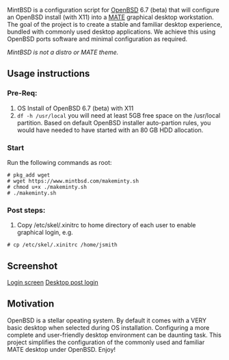 MintBSD is a configuration script for [OpenBSD](https://openbsd.org "OpenBSD") 6.7 (beta) that will configure an OpenBSD install (with X11) into a [MATE](https://mate-desktop.org/ "MATE desktop environment") graphical desktop workstation.  The goal of the project is to create a stable and familiar desktop experience, bundled with commonly used desktop applications.  We achieve this using OpenBSD ports software and minimal configuration as required.

*MintBSD is not a distro or MATE theme.*  

## Usage instructions
### Pre-Req: 
1. OS Install of OpenBSD 6.7 (beta) with X11
2. `df -h /usr/local` you will need at least 5GB free space on the /usr/local partition.  Based on default OpenBSD installer auto-partion rules, you would have needed to have started with an 80 GB HDD allocation.

### Start
Run the following commands as root:
```
# pkg_add wget
# wget https://www.mintbsd.com/makeminty.sh
# chmod u+x ./makeminty.sh
# ./makeminty.sh
```

### Post steps:
1. Copy /etc/skel/.xinitrc to home directory of each user to enable graphical login, e.g. 

`# cp /etc/skel/.xinitrc /home/jsmith`

## Screenshot
[Login screen](https://www.mintbsd.com/mintbsd-login-screenshot.png "mintBSD login screen")
[Desktop post login](https://www.mintbsd.com/mintbsd-screenshot.png "mintBSD desktop screenshot")

## Motivation
OpenBSD is a stellar opeating system.  By default it comes with a VERY basic desktop when selected during OS installation. Configuring a more complete and user-friendly desktop environment can be daunting task.  This project simplifies the configuration of the commonly used and familiar MATE desktop under OpenBSD.  Enjoy!
